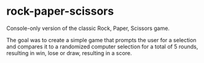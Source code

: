 # rock-paper-scissors

Console-only version of the classic Rock, Paper, Scissors game.  

The goal was to create a simple game that prompts the user for a selection and compares it to a randomized computer selection for a total of 5 rounds, resulting in win, lose or draw, resulting in a score.   
